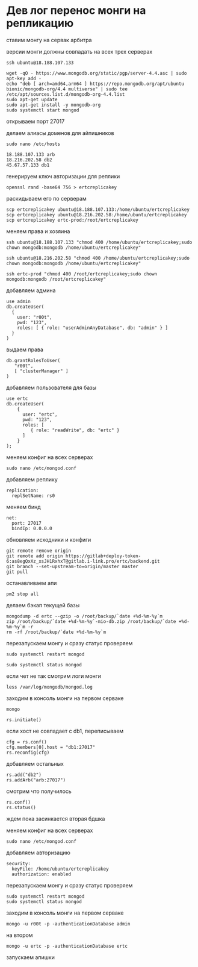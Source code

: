 # Дев лог перенос монги на репликацию

ставим монгу на сервак арбитра

версии монги должны совпадать на всех трех серверах

``ssh ubuntu@18.188.107.133``

```
wget -qO - https://www.mongodb.org/static/pgp/server-4.4.asc | sudo apt-key add -
echo "deb [ arch=amd64,arm64 ] https://repo.mongodb.org/apt/ubuntu bionic/mongodb-org/4.4 multiverse" | sudo tee /etc/apt/sources.list.d/mongodb-org-4.4.list
sudo apt-get update
sudo apt-get install -y mongodb-org
sudo systemctl start mongod
```
открываем порт 27017

делаем алиасы доменов для айпишников

``sudo nano /etc/hosts``
```
18.188.107.133 arb
18.216.202.58 db2
45.67.57.133 db1
```
генерируем ключ авторизации для реплики

``openssl rand -base64 756 > ertcreplicakey``

раскидываем его по серверам
```
scp ertcreplicakey ubuntu@18.188.107.133:/home/ubuntu/ertcreplicakey
scp ertcreplicakey ubuntu@18.216.202.58:/home/ubuntu/ertcreplicakey
scp ertcreplicakey ertc-prod:/root/ertcreplicakey
```
меняем права и хозяина
```
ssh ubuntu@18.188.107.133 "chmod 400 /home/ubuntu/ertcreplicakey;sudo chown mongodb:mongodb /home/ubuntu/ertcreplicakey"

ssh ubuntu@18.216.202.58 "chmod 400 /home/ubuntu/ertcreplicakey;sudo chown mongodb:mongodb /home/ubuntu/ertcreplicakey"

ssh ertc-prod "chmod 400 /root/ertcreplicakey;sudo chown mongodb:mongodb /root/ertcreplicakey"
```
добавляем админа
```
use admin
db.createUser(
  {
    user: "r00t",
    pwd: "123",
    roles: [ { role: "userAdminAnyDatabase", db: "admin" } ]
  }
)
```
выдаем права
```
db.grantRolesToUser(
   "r00t",
   [ "clusterManager" ]
)
```
добавляем пользователя для базы
```
use ertc
db.createUser(
    {
      user: "ertc",
      pwd: "123",
      roles: [
         { role: "readWrite", db: "ertc" }
      ]
    }
);
```
меняем конфиг на всех серверах

``sudo nano /etc/mongod.conf``

добавляем реплику
```
replication:
  replSetName: rs0
```
меняем бинд
```
net:
  port: 27017
  bindIp: 0.0.0.0
```
обновляем исходники и конфиги
```
git remote remove origin
git remote add origin https://gitlab+deploy-token-6:as8egQxXz_xsJH1RxhxT@gitlab.i-link.pro/ertc/backend.git
git branch --set-upstream-to=origin/master master
git pull
```
останавливаем апи

``pm2 stop all``

делаем бэкап текущей базы
```
mongodump -d ertc --gzip -o /root/backup/`date +%d-%m-%y`m
zip /root/backup/`date +%d-%m-%y`-mio-db.zip /root/backup/`date +%d-%m-%y`m -r
rm -rf /root/backup/`date +%d-%m-%y`m
```

перезапускаем монгу и сразу статус проверяем

``sudo systemctl restart mongod``

``sudo systemctl status mongod``

если чет не так смотрим логи монги

``less /var/log/mongodb/mongod.log``

заходим в консоль монги на первом серваке

``mongo``

``rs.initiate()``

если хост не совпадает с db1, переписываем
```
cfg = rs.conf()
cfg.members[0].host = "db1:27017"
rs.reconfig(cfg)
```

добавляем остальных
```
rs.add("db2")
rs.addArb("arb:27017")
```
смотрим что получилось
```
rs.conf()
rs.status()
```
ждем пока засинкается вторая бдшка

меняем конфиг на всех серверах

``sudo nano /etc/mongod.conf``

добавляем авторизацию
```
security:
  keyFile: /home/ubuntu/ertcreplicakey
  authorization: enabled
```
перезапускаем монгу и сразу статус проверяем
```
sudo systemctl restart mongod
sudo systemctl status mongod
```
заходим в консоль монги на первом серваке

``mongo -u r00t -p -authenticationDatabase admin``

на втором

``mongo -u ertc -p -authenticationDatabase ertc``

запускаем апишки
